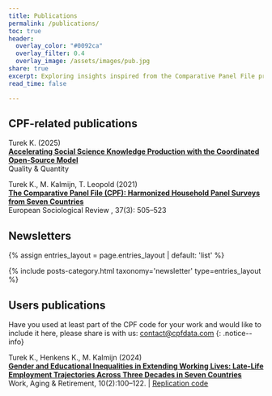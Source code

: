 ```yaml
---
title: Publications
permalink: /publications/
toc: true
header:
  overlay_color: "#0092ca"
  overlay_filter: 0.4
  overlay_image: /assets/images/pub.jpg
share: true 
excerpt: Exploring insights inspired from the Comparative Panel File project
read_time: false

---
```


## CPF-related publications

Turek K. (2025)\
**[Accelerating Social Science Knowledge Production with the Coordinated Open-Source Model](https://link.springer.com/article/10.1007/s11135-024-02020-7)**\
Quality & Quantity


Turek K., M. Kalmijn, T. Leopold (2021)\
**[The Comparative Panel File (CPF): Harmonized Household Panel Surveys from Seven Countries](https://doi.org/10.1093/esr/jcab006)**\
European Sociological Review , 37(3): 505–523

## Newsletters

{% assign entries_layout = page.entries_layout | default: 'list' %}
<div class="entries-{{ entries_layout }}">
  {% include posts-category.html taxonomy='newsletter' type=entries_layout %}
</div>

## Users publications

Have you used at least part of the CPF code for your work and would like to include it here, please share is with us: [contact@cpfdata.com](mailto:contact@cpfdata.com)
{: .notice--info}

Turek K., Henkens K., M. Kalmijn (2024)\
**[Gender and Educational Inequalities in Extending Working Lives: Late-Life Employment Trajectories Across Three Decades in Seven Countries](https://academic.oup.com/workar/advance-article/doi/10.1093/workar/waac021/6702675)**\
Work, Aging & Retirement, 10(2):100–122.  | <ins>[Replication code](https://osf.io/hakg6)</ins>
